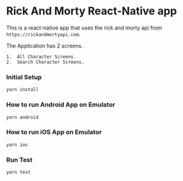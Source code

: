 # Rick And Morty React-Native app

This is a react-native app that uses the rick and morty api from 
```https://rickandmortyapi.com```.

The Application has 2 screens.
    
    1.  All Character Screens.
    2.  Search Character Screens.

### Initial Setup

```yarn install```

### How to run Android App on Emulator

```yarn android```

### How to run iOS App on Emulator

```yarn ios```

### Run Test

```yarn test```